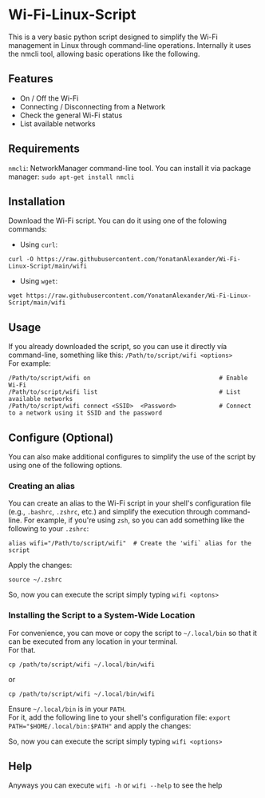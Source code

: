# Wi-Fi-Linux-Script

This is a very basic python script designed to simplify the Wi-Fi management in Linux through command-line operations. 
Internally it uses the nmcli tool, allowing basic operations like the following.

## Features

- On / Off the Wi-Fi
- Connecting / Disconnecting from a Network
- Check the general Wi-Fi status
- List available networks

## Requirements

`nmcli`: NetworkManager command-line tool. You can install it via package manager: `sudo apt-get install nmcli`

## Installation

Download the Wi-Fi script. You can do it using one of the folowing commands:
- Using `curl`:
```
curl -O https://raw.githubusercontent.com/YonatanAlexander/Wi-Fi-Linux-Script/main/wifi
```

- Using `wget`:
```
wget https://raw.githubusercontent.com/YonatanAlexander/Wi-Fi-Linux-Script/main/wifi
```

## Usage

If you already downloaded the script, so you can use it directly vía command-line, something like this: `/Path/to/script/wifi <options>` <br/>
For example:
```
/Path/to/script/wifi on                                    # Enable Wi-Fi
/Path/to/script/wifi list                                  # List available networks
/Path/to/script/wifi connect <SSID>  <Password>            # Connect to a network using it SSID and the password
```

## Configure (Optional)

You can also make additional configures to simplify the use of the script by using one of the following options.

### Creating an alias

You can create an alias to the Wi-Fi script in your shell's configuration file (e.g., `.bashrc`, `.zshrc`, etc.) and simplify the execution through command-line.
For example, if you're using `zsh`, so you can add something like the following to your `.zshrc`: 
```
alias wifi="/Path/to/script/wifi"  # Create the 'wifi` alias for the script
```
Apply the changes:
```
source ~/.zshrc
```
So, now you can execute the script simply typing `wifi <optons>`

### Installing the Script to a System-Wide Location

For convenience, you can move or copy the script to `~/.local/bin` so that it can be executed from any location in your terminal. <br/>
For that.
```
cp /path/to/script/wifi ~/.local/bin/wifi
```
or
```
cp /path/to/script/wifi ~/.local/bin/wifi
```

Ensure `~/.local/bin` is in your `PATH`. <br/>
For it, add the following line to your shell's configuration file: `export PATH="$HOME/.local/bin:$PATH"` and apply the changes:

So, now you can execute the script simply typing `wifi <options>`

## Help

Anyways you can execute `wifi -h` or `wifi --help` to see the help
